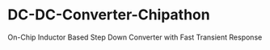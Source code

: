 # DC-DC-Converter-Chipathon
On-Chip Inductor Based Step Down Converter with Fast Transient Response
